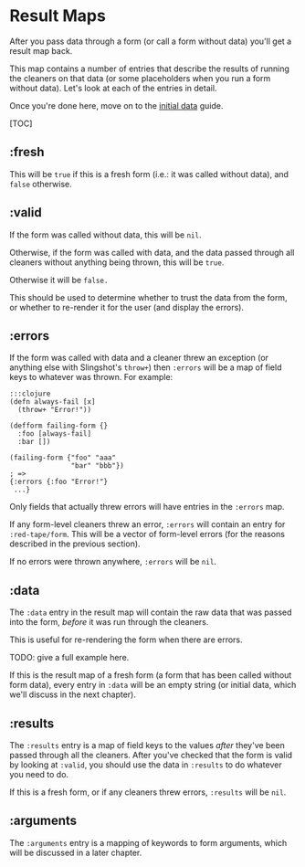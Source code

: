Result Maps
===========

After you pass data through a form (or call a form without data) you'll get
a result map back.

This map contains a number of entries that describe the results of running the
cleaners on that data (or some placeholders when you run a form without data).
Let's look at each of the entries in detail.

Once you're done here, move on to the [initial data](../initial-data/) guide.

[TOC]

:fresh
------

This will be `true` if this is a fresh form (i.e.: it was called without data),
and `false` otherwise.

:valid
------

If the form was called without data, this will be `nil`.

Otherwise, if the form was called with data, and the data passed through all
cleaners without anything being thrown, this will be `true`.

Otherwise it will be `false.`

This should be used to determine whether to trust the data from the form, or
whether to re-render it for the user (and display the errors).

:errors
-------

If the form was called with data and a cleaner threw an exception (or anything
else with Slingshot's `throw+`) then `:errors` will be a map of field keys to
whatever was thrown.  For example:

    :::clojure
    (defn always-fail [x]
      (throw+ "Error!"))

    (defform failing-form {}
      :foo [always-fail]
      :bar [])

    (failing-form {"foo" "aaa"
                   "bar" "bbb"})
    ; =>
    {:errors {:foo "Error!"}
     ...}

Only fields that actually threw errors will have entries in the `:errors` map.

If any form-level cleaners threw an error, `:errors` will contain an entry for
`:red-tape/form`.  This will be a vector of form-level errors (for the reasons
described in the previous section).

If no errors were thrown anywhere, `:errors` will be `nil`.

:data
-----

The `:data` entry in the result map will contain the raw data that was passed
into the form, *before* it was run through the cleaners.

This is useful for re-rendering the form when there are errors.

TODO: give a full example here.

If this is the result map of a fresh form (a form that has been called without
form data), every entry in `:data` will be an empty string (or initial data,
which we'll discuss in the next chapter).

:results
--------

The `:results` entry is a map of field keys to the values *after* they've been
passed through all the cleaners.  After you've checked that the form is valid by
looking at `:valid`, you should use the data in `:results` to do whatever you
need to do.

If this is a fresh form, or if any cleaners threw errors, `:results` will be
`nil`.

:arguments
----------

The `:arguments` entry is a mapping of keywords to form arguments, which will be
discussed in a later chapter.

